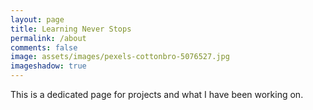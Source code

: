 ```yaml
---
layout: page
title: Learning Never Stops
permalink: /about
comments: false
image: assets/images/pexels-cottonbro-5076527.jpg
imageshadow: true
---
```


This is a dedicated page for projects and what I have been working on.

<!-- <a target="_blank" href="patrickkyei.com/" class="btn btn-dark"> My thoughts goes here &rarr;</a> -->
